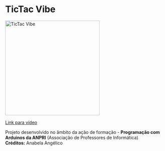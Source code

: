 # TicTac Vibe

<a href="https://view.genially.com/680e87fab69828871ba6b0ab/interactive-content-programacao-com-arduinos">
<img width="300" src="TicTacVibe.png" alt="TicTac Vibe"/>
  <p>Link para vídeo</p>
</a>
<p>
  Projeto desenvolvido no âmbito da ação de formação - <b>Programação com Arduinos da ANPRI</b> (Associação de Professores de Informática)<br>
  <b>Créditos:</b> Anabela Angélico
</p>
